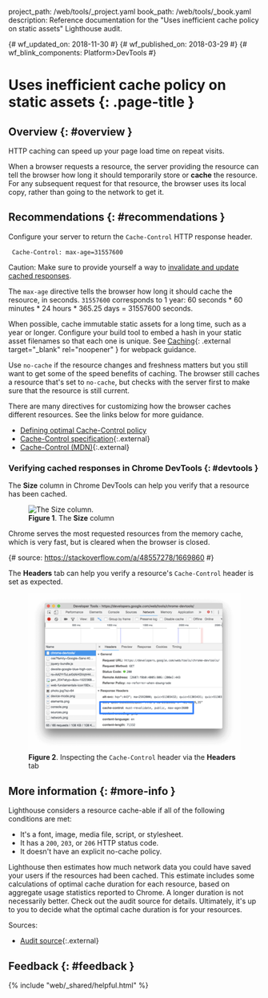 project_path: /web/tools/_project.yaml
book_path: /web/tools/_book.yaml
description: Reference documentation for the "Uses inefficient cache policy on static assets" Lighthouse audit.

{# wf_updated_on: 2018-11-30 #}
{# wf_published_on: 2018-03-29 #}
{# wf_blink_components: Platform>DevTools #}

# Uses inefficient cache policy on static assets  {: .page-title }

## Overview {: #overview }

HTTP caching can speed up your page load time on repeat visits.

When a browser requests a resource, the server providing the resource can tell the browser
how long it should temporarily store or **cache** the resource. For any subsequent request for that
resource, the browser uses its local copy, rather than going to the network to get it.

## Recommendations {: #recommendations }

Configure your server to return the `Cache-Control` HTTP response header.

     Cache-Control: max-age=31557600

[Invalidate]: /web/fundamentals/performance/optimizing-content-efficiency/http-caching#invalidating_and_updating_cached_responses

Caution: Make sure to provide yourself a way to [invalidate and update
cached responses][Invalidate].

The `max-age` directive tells the browser how long it should cache the resource, in seconds.
`31557600` corresponds to 1 year: 60 seconds * 60 minutes * 24 hours * 365.25 days = 
31557600 seconds.

[webpack]: https://webpack.js.org/guides/caching/

When possible, cache immutable static assets for a long time, such as a year or longer. Configure
your build tool to embed a hash in your static asset filenames so that each one is unique. See
[Caching][webpack]{: .external target="_blank" rel="noopener" } for webpack guidance.

Use `no-cache` if the resource changes and freshness matters but you still want to get some of the speed
benefits of caching. The browser still caches a resource that's set to `no-cache`, but checks with the
server first to make sure that the resource is still current.

There are many directives for customizing how the browser caches different resources. See the links
below for more guidance.

* [Defining optimal Cache-Control policy][Ilya]
* [Cache-Control specification][spec]{:.external}
* [Cache-Control (MDN)][MDN]{:.external}

[Ilya]: /web/fundamentals/performance/optimizing-content-efficiency/http-caching#defining_optimal_cache-control_policy
[spec]: https://www.w3.org/Protocols/rfc2616/rfc2616-sec14.html#sec14.9
[MDN]: https://developer.mozilla.org/en-US/docs/Web/HTTP/Headers/Cache-Control

### Verifying cached responses in Chrome DevTools {: #devtools }

The **Size** column in Chrome DevTools can help you verify that a resource has been cached.

<figure>
  <img src="images/size.png" alt="The Size column."/>
  <figcaption><b>Figure 1</b>. The <b>Size</b> column</figcaption>
</figure>

Chrome serves the most requested resources from the memory cache, which is very fast,
but is cleared when the browser is closed.

{# source: https://stackoverflow.com/a/48557278/1669860 #}

The **Headers** tab can help you verify a resource's `Cache-Control` header is set
as expected.

<figure>
  <img src="images/cache-control-header.png?v=2" alt="Inspecting the Cache-Control header via the Headers tab."/>
  <figcaption>
    <b>Figure 2</b>. Inspecting the <code>Cache-Control</code> header via the <b>Headers</b> tab
  </figcaption>
</figure>

## More information {: #more-info }

Lighthouse considers a resource cache-able if all of the following conditions are met:

* It's a font, image, media file, script, or stylesheet.
* It has a `200`, `203`, or `206` HTTP status code.
* It doesn't have an explicit no-cache policy.

Lighthouse then estimates how much network data you could have saved your users
if the resources had been cached. This estimate includes some calculations of
optimal cache duration for each resource, based on aggregate usage statistics reported
to Chrome. A longer duration is not necessarily better. Check out the audit source
for details. Ultimately, it's up to you to decide what the optimal cache duration is for
your resources.

Sources:

* [Audit source][src]{:.external}

[src]: https://github.com/GoogleChrome/lighthouse/blob/master/lighthouse-core/audits/byte-efficiency/uses-long-cache-ttl.js

## Feedback {: #feedback }

{% include "web/_shared/helpful.html" %}

